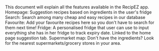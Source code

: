 This document will explain all the features available in the RecipEZ app.
Homepage: Suggestion recipes based on ingredients in the user's fridge
Search: Search among many cheap and easy recipes in our database
Favourite: Add your favourite recipes here so you don't have to search for them next time!
Fridge: A personalised fridge that user can use to input everything she has in her fridge to track expiry date. 
        Linked to the home page suggestion tab.
Supermarket map: Don't have the ingredients? Look for the nearest supermarkets/grocery stores in your area.
